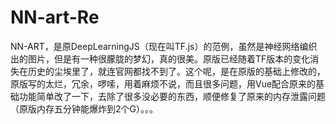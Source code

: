 # NN-art-Re

NN-ART，是原DeepLearningJS（现在叫TF.js）的范例，虽然是神经网络编织出的图片，但是有一种很朦胧的梦幻，真的很美。原版已经随着TF版本的变化消失在历史的尘埃里了，就连官网都找不到了。这个呢，是在原版的基础上修改的，原版写的太烂，冗余，啰嗦，用着麻烦不说，而且很多问题，用Vue配合原来的基础功能简单改了一下，去除了很多没必要的东西，顺便修复了原来的内存泄露问题（原版内存五分钟能爆炸到2个G）。。。